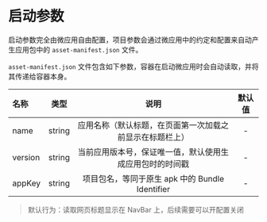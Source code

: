# 启动参数

启动参数完全由微应用自由配置，项目参数会通过微应用中的约定和配置来自动产生应用包中的 `asset-manifest.json` 文件。

`asset-manifest.json` 文件包含如下参数，容器在启动微应用时会自动读取，并将其传递给容器本身。

| 名称 | 类型 | 说明 | 默认值 |
|  :-  | :-:  | :-: | :-: |
| name | string | 应用名称（默认标题，在页面第一次加载之前显示在标题栏上） | - |
| version | string | 当前应用版本号，保证唯一值，默认使用生成应用包时的时间戳 | - |
| appKey | string | 项目包名，等同于原生 apk 中的 Bundle Identifier | - |

> 默认行为：读取网页标题显示在 NavBar 上，后续需要可以开配置关闭